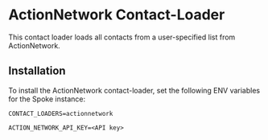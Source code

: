 # ActionNetwork Contact-Loader

This contact loader loads all contacts from a user-specified list from ActionNetwork.

## Installation

To install the ActionNetwork contact-loader, set the following ENV variables for the Spoke instance:

`CONTACT_LOADERS=actionnetwork`

`ACTION_NETWORK_API_KEY=<API key>`